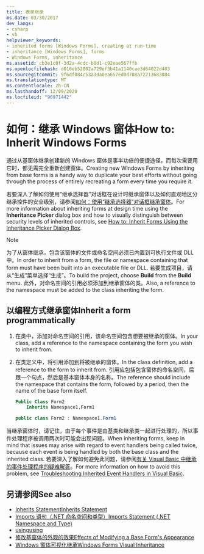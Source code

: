 ```yaml
---
title: 表单继承
ms.date: 03/30/2017
dev_langs:
- csharp
- vb
helpviewer_keywords:
- inherited forms [Windows Forms], creating at run-time
- inheritance [Windows Forms], forms
- Windows Forms, inheritance
ms.assetid: cb3e1c0f-3d2a-4cdc-b0d1-c92eae567ffb
ms.openlocfilehash: d016eb52802a729ef3b41a1140cae3d64022d403
ms.sourcegitcommit: 9f6df084c53a3da0ea657ed0d708a72213683084
ms.translationtype: MT
ms.contentlocale: zh-CN
ms.lasthandoff: 12/09/2020
ms.locfileid: "96971442"
---
```

# <a name="how-to-inherit-windows-forms"></a><span data-ttu-id="443f9-102">如何：继承 Windows 窗体</span><span class="sxs-lookup"><span data-stu-id="443f9-102">How to: Inherit Windows Forms</span></span>

<span data-ttu-id="443f9-103">通过从基窗体继承创建新的 Windows 窗体是事半功倍的便捷途径，而每次需要用它时，都无需完全重新创建窗体。</span><span class="sxs-lookup"><span data-stu-id="443f9-103">Creating new Windows Forms by inheriting from base forms is a handy way to duplicate your best efforts without going through the process of entirely recreating a form every time you require it.</span></span>

<span data-ttu-id="443f9-104">若要深入了解如何使用“继承选择器”对话框在设计时继承窗体以及如何直观地区分继承控件的安全级别，请参阅[如何：使用“继承选择器”对话框继承窗体](how-to-inherit-forms-using-the-inheritance-picker-dialog-box.md)。</span><span class="sxs-lookup"><span data-stu-id="443f9-104">For more information about inheriting forms at design time using the **Inheritance Picker** dialog box and how to visually distinguish between security levels of inherited controls, see [How to: Inherit Forms Using the Inheritance Picker Dialog Box](how-to-inherit-forms-using-the-inheritance-picker-dialog-box.md).</span></span>

> [!NOTE]
> <span data-ttu-id="443f9-105">为了从窗体继承，包含该窗体的文件或命名空间必须已内置到可执行文件或 DLL 中。</span><span class="sxs-lookup"><span data-stu-id="443f9-105">In order to inherit from a form, the file or namespace containing that form must have been built into an executable file or DLL.</span></span> <span data-ttu-id="443f9-106">若要生成项目，请从“生成”菜单选择“生成”。</span><span class="sxs-lookup"><span data-stu-id="443f9-106">To build the project, choose **Build** from the **Build** menu.</span></span> <span data-ttu-id="443f9-107">此外，对命名空间的引用必须添加到继承窗体的类。</span><span class="sxs-lookup"><span data-stu-id="443f9-107">Also, a reference to the namespace must be added to the class inheriting the form.</span></span>

## <a name="inherit-a-form-programmatically"></a><span data-ttu-id="443f9-108">以编程方式继承窗体</span><span class="sxs-lookup"><span data-stu-id="443f9-108">Inherit a form programmatically</span></span>

1. <span data-ttu-id="443f9-109">在类中，添加对命名空间的引用，该命名空间包含想要被继承的窗体。</span><span class="sxs-lookup"><span data-stu-id="443f9-109">In your class, add a reference to the namespace containing the form you wish to inherit from.</span></span>

2. <span data-ttu-id="443f9-110">在类定义中，将引用添加到将被继承的窗体。</span><span class="sxs-lookup"><span data-stu-id="443f9-110">In the class definition, add a reference to the form to inherit from.</span></span> <span data-ttu-id="443f9-111">引用应包括包含窗体的命名空间，后跟一个句点，然后是基本窗体本身的名称。</span><span class="sxs-lookup"><span data-stu-id="443f9-111">The reference should include the namespace that contains the form, followed by a period, then the name of the base form itself.</span></span>

    ```vb
    Public Class Form2
        Inherits Namespace1.Form1
    ```

    ```csharp
    public class Form2 : Namespace1.Form1
    ```

 <span data-ttu-id="443f9-112">当继承窗体时，请记住，由于每个事件是由基类和继承类一起进行处理的，所以事件处理程序被调用两次时可能会出现问题。</span><span class="sxs-lookup"><span data-stu-id="443f9-112">When inheriting forms, keep in mind that issues may arise with regard to event handlers being called twice, because each event is being handled by both the base class and the inherited class.</span></span> <span data-ttu-id="443f9-113">若要深入了解如何避免此问题，请参阅[有关 Visual Basic 中继承的事件处理程序的疑难解答](/dotnet/visual-basic/programming-guide/language-features/events/troubleshooting-inherited-event-handlers)。</span><span class="sxs-lookup"><span data-stu-id="443f9-113">For more information on how to avoid this problem, see [Troubleshooting Inherited Event Handlers in Visual Basic](/dotnet/visual-basic/programming-guide/language-features/events/troubleshooting-inherited-event-handlers).</span></span>

## <a name="see-also"></a><span data-ttu-id="443f9-114">另请参阅</span><span class="sxs-lookup"><span data-stu-id="443f9-114">See also</span></span>

- [<span data-ttu-id="443f9-115">Inherits Statement</span><span class="sxs-lookup"><span data-stu-id="443f9-115">Inherits Statement</span></span>](/dotnet/visual-basic/language-reference/statements/inherits-statement)
- [<span data-ttu-id="443f9-116">Imports 语句（.NET 命名空间和类型）</span><span class="sxs-lookup"><span data-stu-id="443f9-116">Imports Statement (.NET Namespace and Type)</span></span>](/dotnet/visual-basic/language-reference/statements/imports-statement-net-namespace-and-type)
- [<span data-ttu-id="443f9-117">using</span><span class="sxs-lookup"><span data-stu-id="443f9-117">using</span></span>](/dotnet/csharp/language-reference/keywords/using)
- [<span data-ttu-id="443f9-118">修改基窗体的外观的效果</span><span class="sxs-lookup"><span data-stu-id="443f9-118">Effects of Modifying a Base Form's Appearance</span></span>](effects-of-modifying-base-form-appearance.md)
- [<span data-ttu-id="443f9-119">Windows 窗体可视化继承</span><span class="sxs-lookup"><span data-stu-id="443f9-119">Windows Forms Visual Inheritance</span></span>](windows-forms-visual-inheritance.md)
